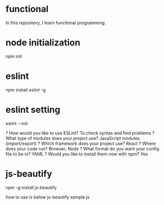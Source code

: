 # functional

In this repository, I learn functional programming.

# node initialization
npm init

# eslint
npm install eslint -g

# eslint setting
eslint --init

? How would you like to use ESLint? To check syntax and find problems
? What type of modules does your project use? JavaScript modules (import/export)
? Which framework does your project use? React
? Where does your code run? Browser, Node
? What format do you want your config file to be in? YAML
? Would you like to install them now with npm? Yes

# js-beautify
npm -g install js-beautify

how to use is below
js-beautify sample.js